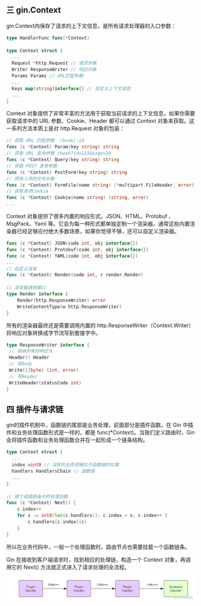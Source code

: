 ## 三 gin.Context

gin.Context内保存了请求的上下文信息，是所有请求处理器的入口参数：
```go
type HandlerFunc func(*Context)

type Context struct {
  ...
  Request *http.Request // 请求对象
  Writer ResponseWriter // 响应对象
  Params Params // URL匹配参数
  ...
  Keys map[string]interface{} // 自定义上下文信息
  ...
}
```

Context 对象提供了非常丰富的方法用于获取当前请求的上下文信息，如果你需要获取请求中的 URL 参数、Cookie、Header 都可以通过 Context 对象来获取。这一系列方法本质上是对 http.Request 对象的包装：
```go
// 获取 URL 匹配参数  /book/:id
func (c *Context) Param(key string) string
// 获取 URL 查询参数 /book?id=123&page=10
func (c *Context) Query(key string) string
// 获取 POST 表单参数
func (c *Context) PostForm(key string) string
// 获取上传的文件对象
func (c *Context) FormFile(name string) (*multipart.FileHeader, error)
// 获取请求Cookie
func (c *Context) Cookie(name string) (string, error) 
...
```

Context 对象提供了很多内置的响应形式，JSON、HTML、Protobuf 、MsgPack、Yaml 等。它会为每一种形式都单独定制一个渲染器。通常这些内置渲染器已经足够应付绝大多数场景，如果你觉得不够，还可以自定义渲染器。
```go
func (c *Context) JSON(code int, obj interface{})
func (c *Context) Protobuf(code int, obj interface{})
func (c *Context) YAML(code int, obj interface{})
...
// 自定义渲染
func (c *Context) Render(code int, r render.Render)

// 渲染器通用接口
type Render interface {
    Render(http.ResponseWriter) error
    WriteContentType(w http.ResponseWriter)
}
```

所有的渲染器最终还是需要调用内置的 http.ResponseWriter（Context.Writer） 将响应对象转换成字节流写到套接字中。
```go
type ResponseWriter interface {
 // 容纳所有的响应头
 Header() Header
 // 写Body
 Write([]byte) (int, error)
 // 写Header
 WriteHeader(statusCode int)
}
```

## 四 插件与请求链

gin的插件机制中，函数链的尾部是业务处理，前面部分是插件函数。在 Gin 中插件和业务处理函数形式是一样的，都是 func(*Context)。当我们定义路由时，Gin 会将插件函数和业务处理函数合并在一起形成一个链条结构。
```go
type Context struct {
  ...
  index uint8 // 当前的业务逻辑位于函数链的位置
  handlers HandlersChain // 函数链
  ...
}

// 挨个调用链条中的处理函数
func (c *Context) Next() {
    c.index++
    for s := int8(len(c.handlers)); c.index < s; c.index++ {
        c.handlers[c.index](c)
    }
}
```

所以在业务代码中，一般一个处理函数时，路由节点也需要挂载一个函数链条。  

Gin 在接收到客户端请求时，找到相应的处理链，构造一个 Context 对象，再调用它的 Next() 方法就正式进入了请求处理的全流程。  

![](../images/go/gin-04.jpeg)  

